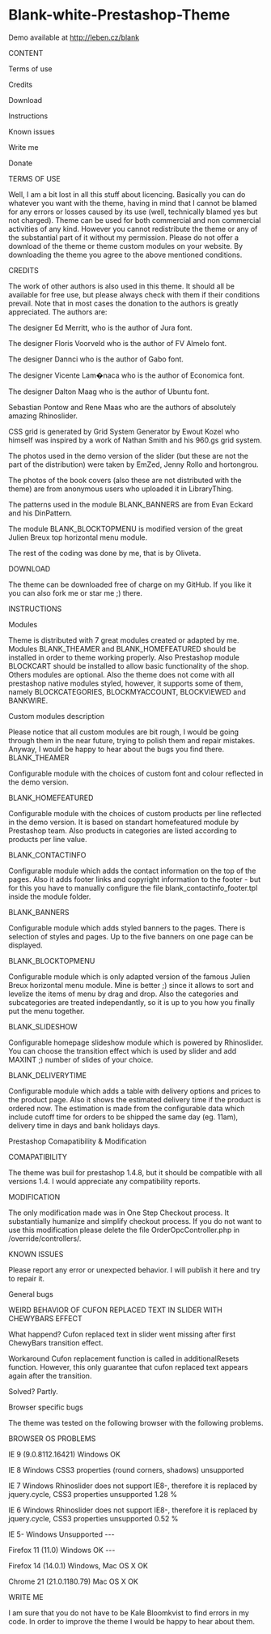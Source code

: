 Blank-white-Prestashop-Theme
============================

Demo available at http://leben.cz/blank

CONTENT

Terms of use

Credits

Download

Instructions

Known issues

Write me

Donate

TERMS OF USE

Well, I am a bit lost in all this stuff about licencing. Basically you can do whatever you want with the theme, having in mind that I cannot be blamed for any errors or losses caused by its use (well, technically blamed yes but not charged). Theme can be used for both commercial and non commercial activities of any kind. However you cannot redistribute the theme or any of the substantial part of it without my permission. Please do not offer a download of the theme or theme custom modules on your website. By downloading the theme you agree to the above mentioned conditions.

CREDITS

The work of other authors is also used in this theme. It should all be available for free use, but please always check with them if their conditions prevail. Note that in most cases the donation to the authors is greatly appreciated. The authors are:

The designer Ed Merritt, who is the author of Jura font.

The designer Floris Voorveld who is the author of FV Almelo font.

The designer Dannci who is the author of Gabo font.

The designer Vicente Lam�naca who is the author of Economica font.

The designer Dalton Maag who is the author of Ubuntu font.

Sebastian Pontow and Rene Maas who are the authors of absolutely amazing Rhinoslider.

CSS grid is generated by Grid System Generator by Ewout Kozel who himself was inspired by a work of Nathan Smith and his 960.gs grid system.

The photos used in the demo version of the slider (but these are not the part of the distribution) were taken by EmZed, Jenny Rollo and hortongrou.

The photos of the book covers (also these are not distributed with the theme) are from anonymous users who uploaded it in LibraryThing.

The patterns used in the module BLANK_BANNERS are from Evan Eckard and his DinPattern.

The module BLANK_BLOCKTOPMENU is modified version of the great Julien Breux top horizontal menu module.

The rest of the coding was done by me, that is by Oliveta.

DOWNLOAD

The theme can be downloaded free of charge on my GitHub. If you like it you can also fork me or star me ;) there.

INSTRUCTIONS

Modules

Theme is distributed with 7 great modules created or adapted by me. Modules BLANK_THEAMER and BLANK_HOMEFEATURED should be installed in order to theme working properly. Also Prestashop module BLOCKCART should be installed to allow basic functionality of the shop. Others modules are optional. Also the theme does not come with all prestashop native modules styled, however, it supports some of them, namely BLOCKCATEGORIES, BLOCKMYACCOUNT, BLOCKVIEWED and BANKWIRE.

Custom modules description

Please notice that all custom modules are bit rough, I would be going through them in the near future, trying to polish them and repair mistakes. Anyway, I would be happy to hear about the bugs you find there.
BLANK_THEAMER

Configurable module with the choices of custom font and colour reflected in the demo version.

BLANK_HOMEFEATURED

Configurable module with the choices of custom products per line reflected in the demo version. It is based on standart homefeatured module by Prestashop team. Also products in categories are listed according to products per line value.

BLANK_CONTACTINFO

Configurable module which adds the contact information on the top of the pages. Also it adds footer links and copyright information to the footer - but for this you have to manually configure the file blank_contactinfo_footer.tpl inside the module folder.

BLANK_BANNERS

Configurable module which adds styled banners to the pages. There is selection of styles and pages. Up to the five banners on one page can be displayed.

BLANK_BLOCKTOPMENU

Configurable module which is only adapted version of the famous Julien Breux horizontal menu module. Mine is better ;) since it allows to sort and levelize the items of menu by drag and drop. Also the categories and subcategories are treated independantly, so it is up to you how you finally put the menu together.

BLANK_SLIDESHOW

Configurable homepage slideshow module which is powered by Rhinoslider. You can choose the transition effect which is used by slider and add MAXINT ;) number of slides of your choice.

BLANK_DELIVERYTIME

Configurable module which adds a table with delivery options and prices to the product page. Also it shows the estimated delivery time if the product is ordered now. The estimation is made from the configurable data which include cutoff time for orders to be shipped the same day (eg. 11am), delivery time in days and bank holidays days.

Prestashop Comapatibility & Modification

COMAPATIBILITY

The theme was buil for prestashop 1.4.8, but it should be compatible with all versions 1.4. I would appreciate any compatibility reports.

MODIFICATION

The only modification made was in One Step Checkout process. It substantially humanize and simplify checkout process. If you do not want to use this modification please delete the file OrderOpcController.php in /override/controllers/.

KNOWN ISSUES

Please report any error or unexpected behavior. I will publish it here and try to repair it.

General bugs

WEIRD BEHAVIOR OF CUFON REPLACED TEXT IN SLIDER WITH CHEWYBARS EFFECT

What happend? Cufon replaced text in slider went missing after first ChewyBars transition effect.

Workaround Cufon replacement function is called in additionalResets function. However, this only guarantee that cufon replaced text appears again after the transition.

Solved? Partly.

Browser specific bugs

The theme was tested on the following browser with the following problems.

BROWSER	OS	                            PROBLEMS	

IE 9 (9.0.8112.16421)	Windows	         OK	

IE 8	Windows	                          CSS3 properties (round corners, shadows) unsupported	

IE 7	Windows	                          Rhinoslider does not support IE8-, therefore it is replaced by jquery.cycle, CSS3 properties unsupported	1.28 %

IE 6	Windows	                          Rhinoslider does not support IE8-, therefore it is replaced by jquery.cycle, CSS3 properties unsupported	0.52 %

IE 5-	Windows	                         Unsupported	---

Firefox 11 (11.0)	Windows	             OK	---

Firefox 14 (14.0.1)	Windows, Mac OS X	 OK	

Chrome 21 (21.0.1180.79)	Mac OS X	     OK	

WRITE ME

I am sure that you do not have to be Kale Bloomkvist to find errors in my code. In order to improve the theme I would be happy to hear about them.



 


